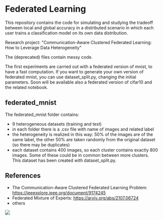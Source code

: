 # Federated Learning

This repository contains the code for simulating and studying the tradeoff between local and global accuracy in a distributed scenario
in which each user trains a classification model on its own data distribution.

Research project: "Communication-Aware Clustered Federated Learning: How to Leverage Data Heterogeneity"

The (deprecated) files contain messy code. 

The first experiments are carried out with a federated version of mnist, to have a fast computation. If you want to generate your own version of federated mnist, you can use dataset_split.py, changing the initial parameters. Soon will be available also a federated version of cifar10 and the related notebook.

## federated_mnist 
The federated_mnist folder contains:
- 9 heterogeneous datasets (training and test)
- in each folder there is a .csv file with name of images and related label
- the heterogeneity is realized in this way: 50% of the images are of the same label, the other 50% are taken randomly from the original dataset (so there may be duplicates)
- each dataset contains 400 images, so each cluster contains exactly 800 images. Some of these could be in common between more clusters.
This dataset has been created with dataset_split.py.

## References
- The Communication-Aware Clustered Federated Learning Problem: https://ieeexplore.ieee.org/document/9174245
- Federated Mixture of Experts: https://arxiv.org/abs/2107.06724
- others

<img src="https://render.githubusercontent.com/render/math?math=\mathcal{C}=\sum_{i=0}^ni^2%20=%20\frac{1}{2}.">
